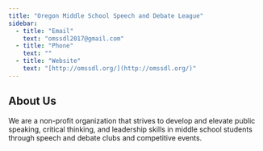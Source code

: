 ```yaml
---
title: "Oregon Middle School Speech and Debate League"
sidebar:
  - title: "Email"
    text: "omssdl2017@gmail.com"
  - title: "Phone"
    text: ""
  - title: "Website"
    text: "[http://omssdl.org/](http://omssdl.org/)"
---
```


## About Us

We are a non-profit organization that strives to develop and elevate public speaking, critical thinking, and leadership skills in middle school students through speech and debate clubs and competitive events.
